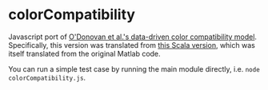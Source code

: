 # colorCompatibility

Javascript port of [O'Donovan et al.'s data-driven color compatibility model](http://www.dgp.toronto.edu/~donovan/color/).
Specifically, this version was translated from [this Scala version](https://github.com/dritchie/SceneColorMaterial/blob/master/SegmentModel/src/colorinference/ColorCompatibility.scala), which was itself translated from the original Matlab code.

You can run a simple test case by running the main module directly, i.e. `node colorCompatibility.js`.
